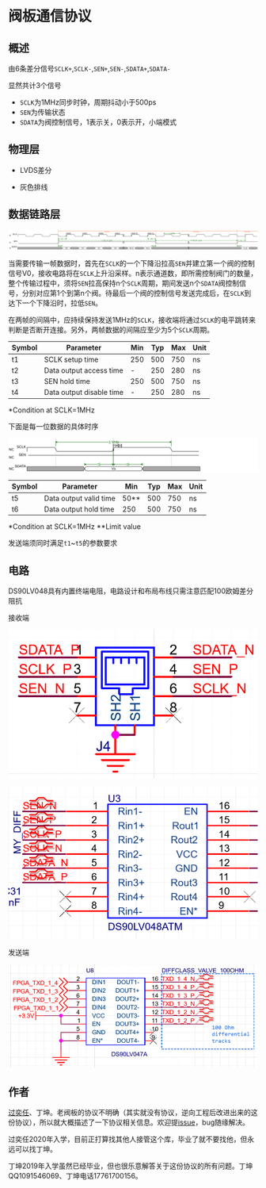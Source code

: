 # 阀板通信协议

## 概述

由6条差分信号`SCLK+`,`SCLK-`,`SEN+`,`SEN-`,`SDATA+`,`SDATA-`

显然共计3个信号

- `SCLK`为1MHz同步时钟，周期抖动小于500ps
- `SEN`为传输状态
- `SDATA`为阀控制信号，1表示关，0表示开，小端模式

## 物理层

- LVDS差分

- 灰色排线

## 数据链路层



![jkl](README.assets/jkl.svg)

当需要传输一帧数据时，首先在`SCLK`的一个下降沿拉高`SEN`并建立第一个阀的控制信号V0，接收电路将在`SCLK`上升沿采样。n表示通道数，即所需控制阀门的数量，整个传输过程中，须将`SEN`拉高保持n个`SCLK`周期，期间发送n个`SDATA`阀控制信号，分别对应第1个到第n个阀。待最后一个阀的控制信号发送完成后，在`SCLK`到达下一个下降沿时，拉低`SEN`。

在两帧的间隔中，应持续保持发送1MHz的`SCLK`，接收端将通过`SCLK`的电平跳转来判断是否断开连接。另外，两帧数据的间隔应至少为5个`SCLK`周期。 

| Symbol | Parameter                | Min  | Typ  | Max  | Unit |
| ------ | ------------------------ | ---- | ---- | ---- | ---- |
| t1     | SCLK setup time          | 250  | 500  | 750  | ns   |
| t2     | Data output access time  | -    | 250  | 280  | ns   |
| t3     | SEN hold time            | 250  | 500  | 750  | ns   |
| t4     | Data output disable time | -    | 250  | 280  | ns   |


*Condition at SCLK=1MHz

下面是每一位数据的具体时序



![jkl2](README.assets/jkl2.svg)

| Symbol | Parameter              | Min  | Typ  | Max  | Unit |
| ------ | ---------------------- | ---- | ---- | ---- | ---- |
| t5     | Data output valid time | 50** | 500  | 750  | ns   |
| t6     | Data output hold time  | 250  | 500  | 750  | ns   |


*Condition at SCLK=1MHz
**Limit value

发送端须同时满足`t1`~`t5`的参数要求

## 电路

DS90LV048具有内置终端电阻，电路设计和布局布线只需注意匹配100欧姆差分阻抗

接收端

![image-20220520201928999](./README.assets/image-20220520201928999.png)

![image-20220520202002287](./README.assets/image-20220520202002287.png)

发送端

![image-20211109201037196](./README.assets/image-20211109201037196.png)

##  作者
[过奕任](https://github.com/3703781)、丁坤。老阀板的协议不明确（其实就没有协议，逆向工程后改进出来的这份协议），所以就大概描述了一下协议相关信息。欢迎提[issue](https://github.com/NanjingForestryUniversity/valveboard/issues)，bug随缘解决。

过奕任2020年入学，目前正打算找其他人接管这个库，毕业了就不要找他，但永远可以找丁坤。

丁坤2019年入学虽然已经毕业，但也很乐意解答关于这份协议的所有问题。丁坤QQ1091546069、丁坤电话17761700156。

